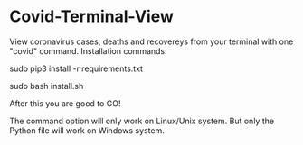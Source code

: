 # Covid-Terminal-View
View coronavirus cases, deaths and recovereys from your terminal with one "covid" command.
Installation commands:

sudo pip3 install -r requirements.txt

sudo bash install.sh

After this you are good to GO!

The command option will only work on Linux/Unix system.
But only the Python file will work on Windows system.
